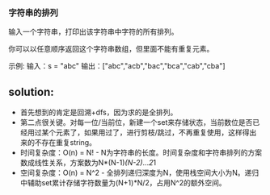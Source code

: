 ### 字符串的排列

输入一个字符串，打印出该字符串中字符的所有排列。

你可以以任意顺序返回这个字符串数组，但里面不能有重复元素。

示例:
输入：s = "abc"
输出：["abc","acb","bac","bca","cab","cba"]

## solution:
- 首先想到的肯定是回溯+dfs，因为求的是全排列。
- 第二点很关键。对每一位/当前位，新建一个set来存储状态，当前数位是否已经用过某个元素了，如果用过了，进行剪枝/跳过，不再重复使用，这样得出来的不存在重复string。
- 时间复杂度：O(n) = N! - N为字符串的长度。时间复杂度和字符串排列的方案数成线性关系，方案数为N*(N-1)*(N-2)*...*2*1
- 空间复杂度：O(n) = N^2 - 全排列递归深度为N，使用栈空间大小为N。递归中辅助set累计存储字符数量为(N+1)*N/2，占用N^2的额外空间。